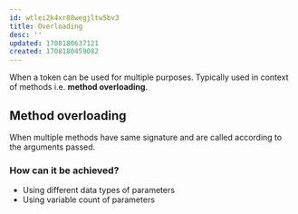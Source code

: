 ```yaml
---
id: wtlei2k4xr88wegjltw5bv3
title: Overloading
desc: ''
updated: 1708180637121
created: 1708180459082
---
```



When a token can be used for multiple purposes. Typically used in context of  methods i.e. **method overloading**.

## Method overloading 

When multiple methods have same signature and are called according to the arguments passed.

### How can it be achieved?

- Using different data types of parameters
- Using variable count of parameters
